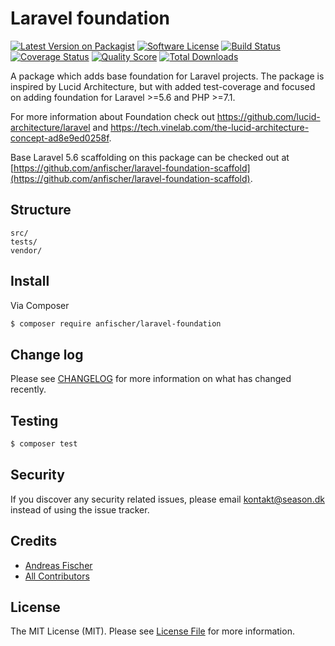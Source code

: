 # Laravel foundation

[![Latest Version on Packagist][ico-version]][link-packagist]
[![Software License][ico-license]](LICENSE.md)
[![Build Status][ico-travis]][link-travis]
[![Coverage Status][ico-scrutinizer]][link-scrutinizer]
[![Quality Score][ico-code-quality]][link-code-quality]
[![Total Downloads][ico-downloads]][link-downloads]

A package which adds base foundation for Laravel projects. The package is inspired by Lucid Architecture, but with added test-coverage and focused on adding foundation for Laravel >=5.6 and PHP >=7.1.

For more information about Foundation check out https://github.com/lucid-architecture/laravel and https://tech.vinelab.com/the-lucid-architecture-concept-ad8e9ed0258f.

Base Laravel 5.6 scaffolding on this package can be checked out at [https://github.com/anfischer/laravel-foundation-scaffold](https://github.com/anfischer/laravel-foundation-scaffold). 
## Structure

```
src/
tests/
vendor/
```


## Install

Via Composer

``` bash
$ composer require anfischer/laravel-foundation
```

## Change log

Please see [CHANGELOG](CHANGELOG.md) for more information on what has changed recently.

## Testing

``` bash
$ composer test
```

## Security

If you discover any security related issues, please email kontakt@season.dk instead of using the issue tracker.

## Credits

- [Andreas Fischer][link-author]
- [All Contributors][link-contributors]

## License

The MIT License (MIT). Please see [License File](LICENSE.md) for more information.

[ico-version]: https://img.shields.io/packagist/v/anfischer/laravel-foundation.svg?style=flat-square
[ico-license]: https://img.shields.io/badge/license-MIT-brightgreen.svg?style=flat-square
[ico-travis]: https://img.shields.io/travis/anfischer/laravel-foundation/master.svg?style=flat-square
[ico-scrutinizer]: https://img.shields.io/scrutinizer/coverage/g/anfischer/laravel-foundation.svg?style=flat-square
[ico-code-quality]: https://img.shields.io/scrutinizer/g/anfischer/laravel-foundation.svg?style=flat-square
[ico-downloads]: https://img.shields.io/packagist/dt/anfischer/laravel-foundation.svg?style=flat-square

[link-packagist]: https://packagist.org/packages/anfischer/laravel-foundation
[link-travis]: https://travis-ci.org/anfischer/laravel-foundation
[link-scrutinizer]: https://scrutinizer-ci.com/g/anfischer/laravel-foundation/code-structure
[link-code-quality]: https://scrutinizer-ci.com/g/anfischer/laravel-foundation
[link-downloads]: https://packagist.org/packages/anfischer/laravel-foundation
[link-author]: https://github.com/anfischer
[link-contributors]: ../../contributors
